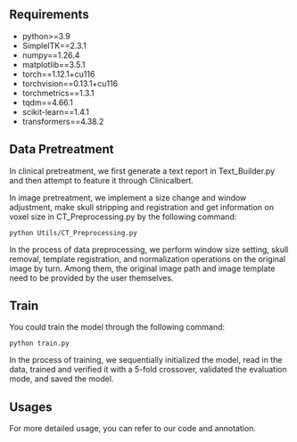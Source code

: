## Requirements
- python>=3.9
- SimpleITK==2.3.1
- numpy==1.26.4
- matplotlib==3.5.1
- torch==1.12.1+cu116
- torchvision==0.13.1+cu116
- torchmetrics==1.3.1
- tqdm==4.66.1
- scikit-learn==1.4.1
- transformers==4.38.2

## Data Pretreatment
In clinical pretreatment, we first generate a text report in Text_Builder.py and then attempt to feature it through Clinicalbert.

In image pretreatment, we implement a size change and window adjustment, make skull stripping and registration and get information on voxel size in CT_Preprocessing.py by the following command:
```
python Utils/CT_Preprocessing.py
```
In the process of data preprocessing, we perform window size setting, skull removal, template registration, and normalization operations on the original image by turn.
Among them, the original image path and image template need to be provided by the user themselves.


## Train
You could train the model through the following command:
```
python train.py
```
In the process of training, we sequentially initialized the model, read in the data, trained and verified it with a 5-fold crossover, validated the evaluation mode, and saved the model.

## Usages
For more detailed usage, you can refer to our code and annotation.

